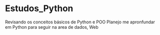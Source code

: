 # Estudos_Python
Revisando os conceitos básicos de Python e POO 
Planejo me apronfundar em Python para seguir na area de dados, Web 
